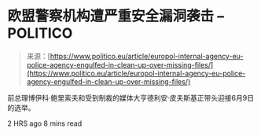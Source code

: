 <!--yml

category: 未分类

date: 2024-05-29 12:43:36

-->

# 欧盟警察机构遭严重安全漏洞袭击 – POLITICO

> 来源：[https://www.politico.eu/article/europol-internal-agency-eu-police-agency-engulfed-in-clean-up-over-missing-files/](https://www.politico.eu/article/europol-internal-agency-eu-police-agency-engulfed-in-clean-up-over-missing-files/)

前总理博伊科·鲍里索夫和受到制裁的媒体大亨德利安·皮夫斯基正带头迎接6月9日的选举。

2 HRS ago 8 mins read
